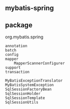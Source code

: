 ## mybatis-spring

## package
org.mybatis.spring
```
annotation
batch
config
mapper
    MapperScannerConfigurer
support
transaction

MyBatisExceptionTranslator
MyBatisSystemException
SqlSessionFactoryBean
SqlSessionHolder
SqlSessionTemplate
SqlSessionUtils
```